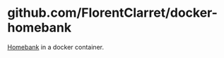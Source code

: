 # github.com/FlorentClarret/docker-homebank

[Homebank](https://www.gethomebank.org/en/index.php) in a docker container.
